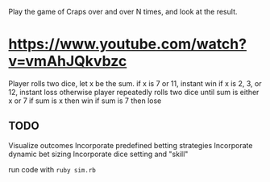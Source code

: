 Play the game of Craps over and over N times, and look at the result.

# https://www.youtube.com/watch?v=vmAhJQkvbzc

Player rolls two dice, let x be the sum.
if x is 7 or 11, instant win
if x is 2, 3, or 12, instant loss
otherwise player repeatedly rolls two dice until sum is either x or 7
if sum is x then win
if sum is 7 then lose

TODO
----
Visualize outcomes
Incorporate predefined betting strategies
Incorporate dynamic bet sizing
Incorporate dice setting and "skill"


run code with `ruby sim.rb`
